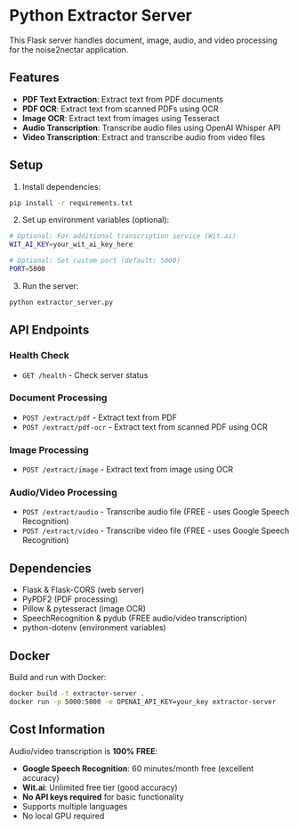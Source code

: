 # Python Extractor Server

This Flask server handles document, image, audio, and video processing for the noise2nectar application.

## Features

- **PDF Text Extraction**: Extract text from PDF documents
- **PDF OCR**: Extract text from scanned PDFs using OCR
- **Image OCR**: Extract text from images using Tesseract
- **Audio Transcription**: Transcribe audio files using OpenAI Whisper API
- **Video Transcription**: Extract and transcribe audio from video files

## Setup

1. Install dependencies:
```bash
pip install -r requirements.txt
```

2. Set up environment variables (optional):
```bash
# Optional: For additional transcription service (Wit.ai)
WIT_AI_KEY=your_wit_ai_key_here

# Optional: Set custom port (default: 5000)
PORT=5000
```

3. Run the server:
```bash
python extractor_server.py
```

## API Endpoints

### Health Check
- `GET /health` - Check server status

### Document Processing
- `POST /extract/pdf` - Extract text from PDF
- `POST /extract/pdf-ocr` - Extract text from scanned PDF using OCR

### Image Processing
- `POST /extract/image` - Extract text from image using OCR

### Audio/Video Processing
- `POST /extract/audio` - Transcribe audio file (FREE - uses Google Speech Recognition)
- `POST /extract/video` - Transcribe video file (FREE - uses Google Speech Recognition)

## Dependencies

- Flask & Flask-CORS (web server)
- PyPDF2 (PDF processing)
- Pillow & pytesseract (image OCR)
- SpeechRecognition & pydub (FREE audio/video transcription)
- python-dotenv (environment variables)

## Docker

Build and run with Docker:
```bash
docker build -t extractor-server .
docker run -p 5000:5000 -e OPENAI_API_KEY=your_key extractor-server
```

## Cost Information

Audio/video transcription is **100% FREE**:
- **Google Speech Recognition**: 60 minutes/month free (excellent accuracy)
- **Wit.ai**: Unlimited free tier (good accuracy) 
- **No API keys required** for basic functionality
- Supports multiple languages
- No local GPU required 